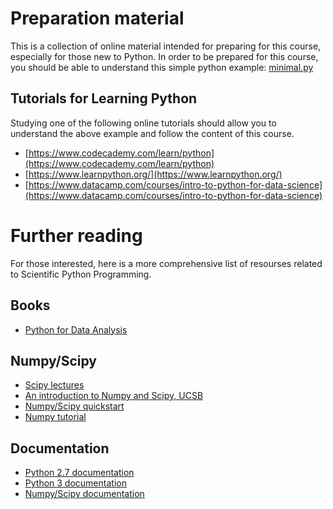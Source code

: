 # Preparation material
This is a collection of online material intended for preparing for this course, especially for those new to Python. In order to be prepared for this course, you should be able to understand this simple python example: [minimal.py](minimal.py)

## Tutorials for Learning Python
Studying one of the following online tutorials should allow you to understand the above example and follow the content of this course.
* [https://www.codecademy.com/learn/python](https://www.codecademy.com/learn/python)
* [https://www.learnpython.org/](https://www.learnpython.org/)
* [https://www.datacamp.com/courses/intro-to-python-for-data-science](https://www.datacamp.com/courses/intro-to-python-for-data-science)

# Further reading
For those interested, here is a more comprehensive list of resourses related to Scientific Python Programming.

## Books
* [Python for Data Analysis](http://shop.oreilly.com/product/0636920023784.do)

## Numpy/Scipy
* [Scipy lectures](http://www.scipy-lectures.org)
* [An introduction to Numpy and Scipy, UCSB](https://engineering.ucsb.edu/~shell/che210d/numpy.pdf)
* [Numpy/Scipy quickstart](https://docs.scipy.org/doc/numpy-dev/user/quickstart.html)
* [Numpy tutorial](http://cs231n.github.io/python-numpy-tutorial/)

## Documentation
* [Python 2.7 documentation](https://docs.python.org/2.7/)
* [Python 3 documentation](https://docs.python.org/3/)
* [Numpy/Scipy documentation](https://docs.scipy.org/doc/)
